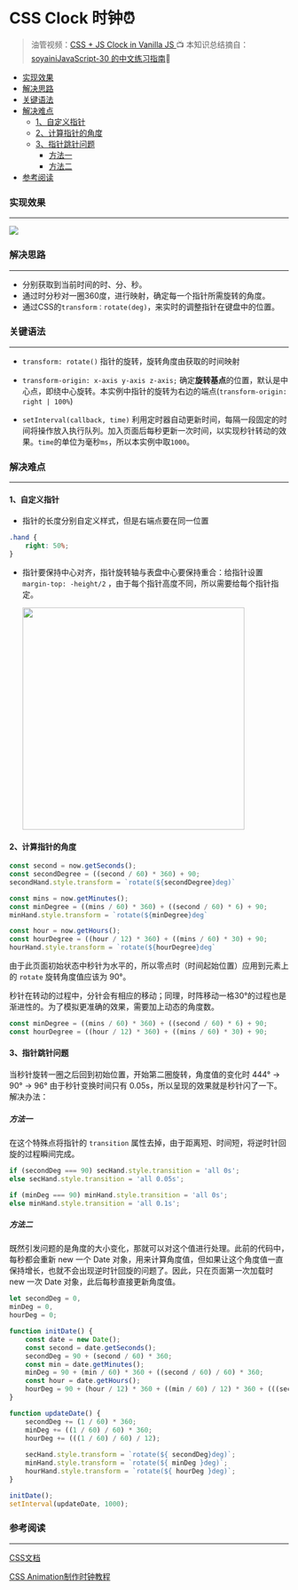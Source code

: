 # CSS Clock 时钟⏰

>  油管视频：[CSS + JS Clock in Vanilla JS ](https://www.youtube.com/watch?v=xu87YWbr4X0)📺
>  本知识总结摘自：[soyainiJavaScript-30 的中文练习指南](https://github.com/soyaine/JavaScript30)🦥



* [实现效果](#实现效果)
* [解决思路](#解决思路)
* [关键语法](#关键语法)
* [解决难点](#解决难点)
  * [1、自定义指针](#1自定义指针)
  * [2、计算指针的角度](#2计算指针的角度)
  * [3、指针跳针问题](#3指针跳针问题)
    * [方法一](#方法一)
    * [方法二](#方法二)
* [参考阅读](#参考阅读)

### 实现效果

------

![](https://picgo-bed-1305701422.cos.ap-shanghai.myqcloud.com/picgo/20210423100808.gif)

### 解决思路

------

+ 分别获取到当前时间的时、分、秒。
+ 通过时分秒对一圈360度，进行映射，确定每一个指针所需旋转的角度。
+ 通过CSS的`transform：rotate(deg)`，来实时的调整指针在键盘中的位置。

### 关键语法

------

+ `transform: rotate()` 指针的旋转，旋转角度由获取的时间映射

+ `transform-origin: x-axis y-axis z-axis;` 确定**旋转基点**的位置，默认是中心点，即绕中心旋转。本实例中指针的旋转为右边的端点(`transform-origin: right | 100%`)
+  `setInterval(callback, time)` 利用定时器自动更新时间，每隔一段固定的时间将操作放入执行队列。加入页面后每秒更新一次时间，以实现秒针转动的效果。`time`的单位为毫秒`ms`，所以本实例中取`1000`。

### 解决难点

------

#### 1、自定义指针

+ 指针的长度分别自定义样式，但是右端点要在同一位置

```css
.hand {
	right: 50%;
}
```

+ 指针要保持中心对齐，指针旋转轴与表盘中心要保持重合：给指针设置 `margin-top: -height/2` ，由于每个指针高度不同，所以需要给每个指针指定。

  <img src = 'https://gitee.com/shianiiiu/picgo_bed/raw/master/img/20210423083808.png' width = '400px'/>

#### 2、计算指针的角度

```js
const second = now.getSeconds();
const secondDegree = ((second / 60) * 360) + 90;
secondHand.style.transform = `rotate(${secondDegree}deg)`

const mins = now.getMinutes();
const minDegree = ((mins / 60) * 360) + ((second / 60) * 6) + 90;
minHand.style.transform = `rotate(${minDegree}deg`

const hour = now.getHours();
const hourDegree = ((hour / 12) * 360) + ((mins / 60) * 30) + 90;
hourHand.style.transform = `rotate(${hourDegree}deg`
```

由于此页面初始状态中秒针为水平的，所以零点时（时间起始位置）应用到元素上的 `rotate` 旋转角度值应该为 90°。

秒针在转动的过程中，分针会有相应的移动；同理，时阵移动一格30°的过程也是渐进性的。为了模拟更准确的效果，需要加上动态的角度数。

```js
const minDegree = ((mins / 60) * 360) + ((second / 60) * 6) + 90;
const hourDegree = ((hour / 12) * 360) + ((mins / 60) * 30) + 90;
```

#### 3、指针跳针问题

当秒针旋转一圈之后回到初始位置，开始第二圈旋转，角度值的变化时 444° → 90° → 96° 由于秒针变换时间只有 0.05s，所以呈现的效果就是秒针闪了一下。解决办法：

##### 方法一

在这个特殊点将指针的 `transition` 属性去掉，由于距离短、时间短，将逆时针回旋的过程瞬间完成。

```js
if (secondDeg === 90) secHand.style.transition = 'all 0s';
else secHand.style.transition = 'all 0.05s';

if (minDeg === 90) minHand.style.transition = 'all 0s';
else minHand.style.transition = 'all 0.1s';
```

##### 方法二

既然引发问题的是角度的大小变化，那就可以对这个值进行处理。此前的代码中，每秒都会重新 new 一个 Date 对象，用来计算角度值，但如果让这个角度值一直保持增长，也就不会出现逆时针回旋的问题了。因此，只在页面第一次加载时 new 一次 Date 对象，此后每秒直接更新角度值。

```js
let secondDeg = 0,
minDeg = 0,
hourDeg = 0;

function initDate() {
	const date = new Date();
	const second = date.getSeconds();
	secondDeg = 90 + (second / 60) * 360;
	const min = date.getMinutes();
	minDeg = 90 + (min / 60) * 360 + ((second / 60) / 60) * 360;
	const hour = date.getHours();
	hourDeg = 90 + (hour / 12) * 360 + ((min / 60) / 12) * 360 + (((second / 60) / 60) / 12) * 360;
}

function updateDate() {
	secondDeg += (1 / 60) * 360;
	minDeg += ((1 / 60) / 60) * 360;
	hourDeg += (((1 / 60) / 60) / 12);
	
	secHand.style.transform = `rotate(${ secondDeg}deg)`;
	minHand.style.transform = `rotate(${ minDeg }deg)`;
	hourHand.style.transform = `rotate(${ hourDeg }deg)`;
}

initDate();
setInterval(updateDate, 1000);
```

### 参考阅读

------

[CSS文档](http://www.ayqy.net/doc/css2-1/cover.html)

[CSS Animation制作时钟教程](https://cssanimation.rocks/clocks/)
